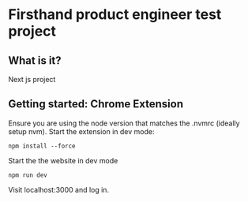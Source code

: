 # Firsthand product engineer test project

## What is it?

Next js project

## Getting started: Chrome Extension

Ensure you are using the node version that matches the .nvmrc (ideally setup nvm). Start the extension in dev mode:

    npm install --force

Start the the website in dev mode

    npm run dev

Visit localhost:3000 and log in.

